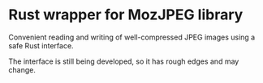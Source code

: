 # Rust wrapper for MozJPEG library

Convenient reading and writing of well-compressed JPEG images using a safe Rust interface.

The interface is still being developed, so it has rough edges and may change.
